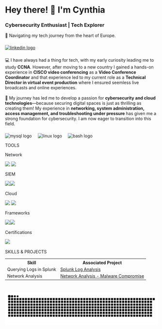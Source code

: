 <h1 align="left"> Hey there! 👋 I'm Cynthia</h1>

<h3>Cybersecurity Enthusiast | Tech Explorer</h3>
  
<p>📍 Navigating my tech journey from the heart of Europe.</p>

###

<div align="left">
  <a href="https://www.linkedin.com/in/cynthia-echendu" target="_blank">
    <img src="https://img.shields.io/static/v1?message=LinkedIn&logo=linkedin&label=&color=0077B5&logoColor=white&labelColor=&style=for-the-badge" height="35" alt="linkedin logo"  />
  </a>
</div>

###

<p align="left">&#128187 I have always had a thing for tech, with my early curiosity leading me to study <b>CCNA</b>. However, after moving to a new country I gained a hands-on experience in <b>CISCO video conferencing</b> as a <b>Video Conference Coordinator</b> and that experience led to my current role as a <b>Technical Director in virtual event production</b> where I ensured seemless live broadcasts and online experiences. <br><br>&#128640 My journey has led me to develop a passion for <strong>cybersecurity and cloud technologies</strong>—because securing digital spaces is just as thrilling as creating them! My experience in <strong>networking, system administration, access management, and troubleshooting under pressure</strong> has given me a strong foundation for cybersecurity. I am now eager to transition into this field.</p>

###

<div align="left">
  <img src="https://cdn.jsdelivr.net/gh/devicons/devicon/icons/mysql/mysql-original.svg" height="30" alt="mysql logo"  />
  <img width="12" />
  <img src="https://cdn.jsdelivr.net/gh/devicons/devicon/icons/linux/linux-original.svg" height="30" alt="linux logo"  />
  <img width="12" />
  <img src="https://cdn.jsdelivr.net/gh/devicons/devicon/icons/bash/bash-original.svg" height="30" alt="bash logo"  />
</div>



<p align="left">TOOLS</p>



<p align="left">Network</p>

<div>
  <img src="https://img.shields.io/badge/-Wireshark-1679A7?&style=for-the-badge&logo=Wireshark&logoColor=white" /> <img src="https://img.shields.io/badge/-tcpdump-4B275F?&style=for-the-badge&logoColor=white" />
</div>


<p align="left">SIEM</p>

<div>
  <img src="https://img.shields.io/badge/-Splunk-000000?&style=for-the-badge&logo=Splunk&logoColor=white" /><img src="https://img.shields.io/badge/-Chronicle-4285F4?&style=for-the-badge&logo=Google&logoColor=white" />
</div>


<p align="left">Cloud</p>

<div>
  <img src="https://img.shields.io/badge/-VMware-607078?&style=for-the-badge&logo=VMware&logoColor=white" /> <img src="https://img.shields.io/badge/-VirtualBox-183A61?&style=for-the-badge&logo=VirtualBox&logoColor=white" />
</div>


Frameworks

<div>
  <img src="https://img.shields.io/badge/-NIST%20800-6A5ACD?&style=for-the-badge&logoColor=white" /><img src="https://img.shields.io/badge/-PCI--DSS-005F99?&style=for-the-badge&logoColor=white" />
</div>


<p align="left">Certifications</p>
<img src="https://img.shields.io/badge/-Google%20Cybersecurity%20Certificate-4285F4?&style=for-the-badge&logo=Google&logoColor=white" />


<p align="left">SKILLS & PROJECTS</p>
<table>
  <tr>
    <th>Skill</th>
    <th>Associated Project</th>
  </tr>
  <tr>
    <td>Querying Logs in Splunk</td>
    <td> <a href="https://github.com/cenerdiva/Splunk-Log-Analysis./blob/main/README.md">Splunk Log Analysis</a> </td>
  </tr>
  <tr>
     <td>Network Analysis</td>
    <td> <a href="https://github.com/cenerdiva/Network-Analysis-Malware-Compromise">Network Analysis - Malware Compromise</a> </td>
  </tr>
</table>

###

<br clear="both">

<img src="https://raw.githubusercontent.com/cenerdiva/cenerdiva/output/snake.svg" alt="Snake animation" />

###

###

<br clear="both">

###

<br clear="both">

